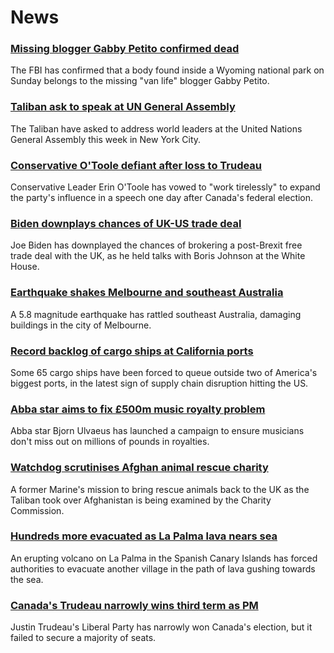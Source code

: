 # News
### [Missing blogger Gabby Petito confirmed dead](https://www.bbc.com/news/world-us-canada-58646087)
The FBI has confirmed that a body found inside a Wyoming national park on Sunday belongs to the missing "van life" blogger Gabby Petito. 
### [Taliban ask to speak at UN General Assembly](https://www.bbc.com/news/world-asia-58632147)
The Taliban have asked to address world leaders at the United Nations General Assembly this week in New York City.
### [Conservative O'Toole defiant after loss to Trudeau](https://www.bbc.com/news/world-us-canada-58641764)
Conservative Leader Erin O'Toole has vowed to "work tirelessly" to expand the party's influence in a speech one day after Canada's federal election. 
### [Biden downplays chances of UK-US trade deal](https://www.bbc.com/news/uk-politics-58646017)
Joe Biden has downplayed the chances of brokering a post-Brexit free trade deal with the UK, as he held talks with Boris Johnson at the White House.
### [Earthquake shakes Melbourne and southeast Australia](https://www.bbc.com/news/world-australia-58646917)
A 5.8 magnitude earthquake has rattled southeast Australia, damaging buildings in the city of Melbourne. 
### [Record backlog of cargo ships at California ports](https://www.bbc.com/news/business-58643717)
Some 65 cargo ships have been forced to queue outside two of America's biggest ports, in the latest sign of supply chain disruption hitting the US. 
### [Abba star aims to fix £500m music royalty problem](https://www.bbc.com/news/entertainment-arts-58643787)
Abba star Bjorn Ulvaeus has launched a campaign to ensure musicians don't miss out on millions of pounds in royalties.
### [Watchdog scrutinises Afghan animal rescue charity](https://www.bbc.com/news/uk-58645719)
A former Marine's mission to bring rescue animals back to the UK as the Taliban took over Afghanistan is being examined by the Charity Commission.
### [Hundreds more evacuated as La Palma lava nears sea](https://www.bbc.com/news/world-europe-58636707)
An erupting volcano on La Palma in the Spanish Canary Islands has forced authorities to evacuate another village in the path of lava gushing towards the sea.
### [Canada's Trudeau narrowly wins third term as PM](https://www.bbc.com/news/world-us-canada-58634730)
Justin Trudeau's Liberal Party has narrowly won Canada's election, but it failed to secure a majority of seats.

